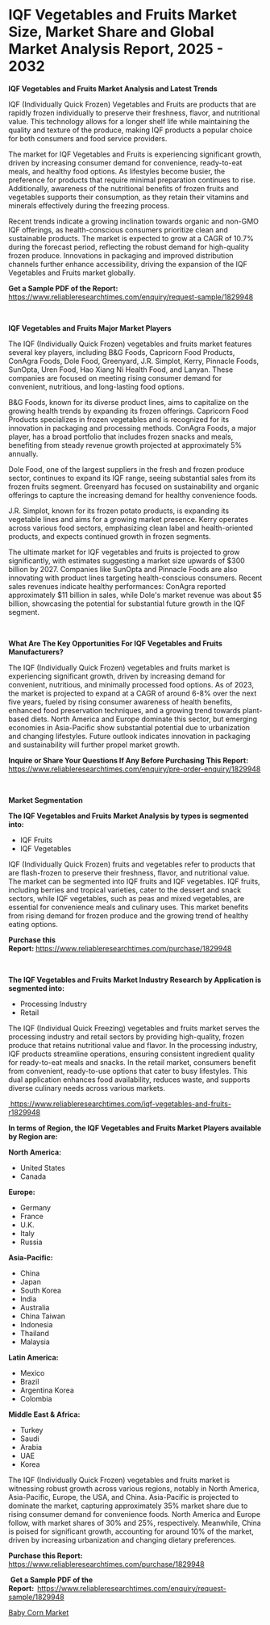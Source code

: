 <p><h1>IQF Vegetables and Fruits Market Size, Market Share and Global Market Analysis Report, 2025 - 2032</h1></p><p><strong>IQF Vegetables and Fruits Market Analysis and Latest Trends</strong></p>
<p><p>IQF (Individually Quick Frozen) Vegetables and Fruits are products that are rapidly frozen individually to preserve their freshness, flavor, and nutritional value. This technology allows for a longer shelf life while maintaining the quality and texture of the produce, making IQF products a popular choice for both consumers and food service providers.</p><p>The market for IQF Vegetables and Fruits is experiencing significant growth, driven by increasing consumer demand for convenience, ready-to-eat meals, and healthy food options. As lifestyles become busier, the preference for products that require minimal preparation continues to rise. Additionally, awareness of the nutritional benefits of frozen fruits and vegetables supports their consumption, as they retain their vitamins and minerals effectively during the freezing process.</p><p>Recent trends indicate a growing inclination towards organic and non-GMO IQF offerings, as health-conscious consumers prioritize clean and sustainable products. The market is expected to grow at a CAGR of 10.7% during the forecast period, reflecting the robust demand for high-quality frozen produce. Innovations in packaging and improved distribution channels further enhance accessibility, driving the expansion of the IQF Vegetables and Fruits market globally.</p></p>
<p><strong>Get a Sample PDF of the Report:&nbsp;</strong> <a href="https://www.reliableresearchtimes.com/enquiry/request-sample/1829948?utm_campaign=2305&utm_medium=2&utm_source=Github&utm_content=ia&utm_term=15022025&utm_id=iqf-vegetables-and-fruits">https://www.reliableresearchtimes.com/enquiry/request-sample/1829948</a></p>
<p>&nbsp;</p>
<p><strong>IQF Vegetables and Fruits Major Market Players</strong></p>
<p><p>The IQF (Individually Quick Frozen) vegetables and fruits market features several key players, including B&G Foods, Capricorn Food Products, ConAgra Foods, Dole Food, Greenyard, J.R. Simplot, Kerry, Pinnacle Foods, SunOpta, Uren Food, Hao Xiang Ni Health Food, and Lanyan. These companies are focused on meeting rising consumer demand for convenient, nutritious, and long-lasting food options.</p><p>B&G Foods, known for its diverse product lines, aims to capitalize on the growing health trends by expanding its frozen offerings. Capricorn Food Products specializes in frozen vegetables and is recognized for its innovation in packaging and processing methods. ConAgra Foods, a major player, has a broad portfolio that includes frozen snacks and meals, benefiting from steady revenue growth projected at approximately 5% annually.</p><p>Dole Food, one of the largest suppliers in the fresh and frozen produce sector, continues to expand its IQF range, seeing substantial sales from its frozen fruits segment. Greenyard has focused on sustainability and organic offerings to capture the increasing demand for healthy convenience foods.</p><p>J.R. Simplot, known for its frozen potato products, is expanding its vegetable lines and aims for a growing market presence. Kerry operates across various food sectors, emphasizing clean label and health-oriented products, and expects continued growth in frozen segments.</p><p>The ultimate market for IQF vegetables and fruits is projected to grow significantly, with estimates suggesting a market size upwards of $300 billion by 2027. Companies like SunOpta and Pinnacle Foods are also innovating with product lines targeting health-conscious consumers. Recent sales revenues indicate healthy performances: ConAgra reported approximately $11 billion in sales, while Dole's market revenue was about $5 billion, showcasing the potential for substantial future growth in the IQF segment.</p></p>
<p>&nbsp;</p>
<p><strong>What Are The Key Opportunities For IQF Vegetables and Fruits Manufacturers?</strong></p>
<p><p>The IQF (Individually Quick Frozen) vegetables and fruits market is experiencing significant growth, driven by increasing demand for convenient, nutritious, and minimally processed food options. As of 2023, the market is projected to expand at a CAGR of around 6-8% over the next five years, fueled by rising consumer awareness of health benefits, enhanced food preservation techniques, and a growing trend towards plant-based diets. North America and Europe dominate this sector, but emerging economies in Asia-Pacific show substantial potential due to urbanization and changing lifestyles. Future outlook indicates innovation in packaging and sustainability will further propel market growth.</p></p>
<p><strong>Inquire or Share Your Questions If Any Before Purchasing This Report:</strong> <a href="https://www.reliableresearchtimes.com/enquiry/pre-order-enquiry/1829948?utm_campaign=2305&utm_medium=2&utm_source=Github&utm_content=ia&utm_term=15022025&utm_id=iqf-vegetables-and-fruits">https://www.reliableresearchtimes.com/enquiry/pre-order-enquiry/1829948</a></p>
<p>&nbsp;</p>
<p><strong>Market Segmentation</strong></p>
<p><strong>The IQF Vegetables and Fruits Market Analysis by types is segmented into:</strong></p>
<p><ul><li>IQF Fruits</li><li>IQF Vegetables</li></ul></p>
<p><p>IQF (Individually Quick Frozen) fruits and vegetables refer to products that are flash-frozen to preserve their freshness, flavor, and nutritional value. The market can be segmented into IQF fruits and IQF vegetables. IQF fruits, including berries and tropical varieties, cater to the dessert and snack sectors, while IQF vegetables, such as peas and mixed vegetables, are essential for convenience meals and culinary uses. This market benefits from rising demand for frozen produce and the growing trend of healthy eating options.</p></p>
<p><strong>Purchase this Report:&nbsp;</strong><a href="https://www.reliableresearchtimes.com/purchase/1829948?utm_campaign=2305&utm_medium=2&utm_source=Github&utm_content=ia&utm_term=15022025&utm_id=iqf-vegetables-and-fruits">https://www.reliableresearchtimes.com/purchase/1829948</a></p>
<p>&nbsp;</p>
<p><strong>The IQF Vegetables and Fruits Market Industry Research by Application is segmented into:</strong></p>
<p><ul><li>Processing Industry</li><li>Retail</li></ul></p>
<p><p>The IQF (Individual Quick Freezing) vegetables and fruits market serves the processing industry and retail sectors by providing high-quality, frozen produce that retains nutritional value and flavor. In the processing industry, IQF products streamline operations, ensuring consistent ingredient quality for ready-to-eat meals and snacks. In the retail market, consumers benefit from convenient, ready-to-use options that cater to busy lifestyles. This dual application enhances food availability, reduces waste, and supports diverse culinary needs across various markets.</p></p>
<p><a href="https://www.reliableresearchtimes.com/iqf-vegetables-and-fruits-r1829948?utm_campaign=2305&utm_medium=2&utm_source=Github&utm_content=ia&utm_term=15022025&utm_id=iqf-vegetables-and-fruits">&nbsp;https://www.reliableresearchtimes.com/iqf-vegetables-and-fruits-r1829948</a></p>
<p><strong>In terms of Region, the IQF Vegetables and Fruits Market Players available by Region are:</strong></p>
<p>
    <p> <strong> North America: </strong>
        <ul>
            <li>United States</li>
            <li>Canada</li>
        </ul>
        </p> 
    <p> <strong> Europe: </strong>
        <ul>
            <li>Germany</li>
            <li>France</li>
            <li>U.K.</li>
            <li>Italy</li>
            <li>Russia</li>
        </ul>
        </p> 
    <p> <strong> Asia-Pacific: </strong>
        <ul>
            <li>China</li>
            <li>Japan</li>
            <li>South Korea</li>
            <li>India</li>
            <li>Australia</li>
            <li>China Taiwan</li>
            <li>Indonesia</li>
            <li>Thailand</li>
            <li>Malaysia</li>
        </ul>
        </p> 
    <p> <strong> Latin America: </strong>
        <ul>
            <li>Mexico</li>
            <li>Brazil</li>
            <li>Argentina Korea</li>
            <li>Colombia</li>
        </ul>
        </p> 
    <p> <strong> Middle East & Africa: </strong>
        <ul>
            <li>Turkey</li>
            <li>Saudi</li>
            <li>Arabia</li>
            <li>UAE</li>
            <li>Korea</li>
        </ul>
    </p>
    </p>
<p><p>The IQF (Individually Quick Frozen) vegetables and fruits market is witnessing robust growth across various regions, notably in North America, Asia-Pacific, Europe, the USA, and China. Asia-Pacific is projected to dominate the market, capturing approximately 35% market share due to rising consumer demand for convenience foods. North America and Europe follow, with market shares of 30% and 25%, respectively. Meanwhile, China is poised for significant growth, accounting for around 10% of the market, driven by increasing urbanization and changing dietary preferences.</p></p>
<p><strong>Purchase this Report: </strong><a href="https://www.reliableresearchtimes.com/purchase/1829948?utm_campaign=2305&utm_medium=2&utm_source=Github&utm_content=ia&utm_term=15022025&utm_id=iqf-vegetables-and-fruits">https://www.reliableresearchtimes.com/purchase/1829948</a></p>
<p>&nbsp;<strong>Get a Sample PDF of the Report:&nbsp;&nbsp;</strong><a href="https://www.reliableresearchtimes.com/enquiry/request-sample/1829948?utm_campaign=2305&utm_medium=2&utm_source=Github&utm_content=ia&utm_term=15022025&utm_id=iqf-vegetables-and-fruits">https://www.reliableresearchtimes.com/enquiry/request-sample/1829948</a></p>
<p><strong></strong></p>
<p><p><a href="https://github.com/oliveroste6/Market-Research-Report-List-1/blob/main/baby-corn-market.md?utm_campaign=2305&utm_medium=2&utm_source=Github&utm_content=ia&utm_term=15022025&utm_id=iqf-vegetables-and-fruits">Baby Corn Market</a></p></p>